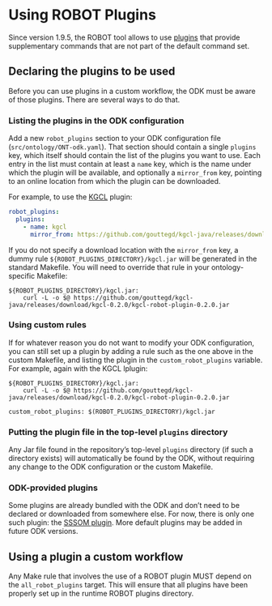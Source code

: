 # Using ROBOT Plugins

Since version 1.9.5, the ROBOT tool allows to use [plugins](http://robot.obolibrary.org/plugins) that provide supplementary commands that are not part of the default command set.

## Declaring the plugins to be used

Before you can use plugins in a custom workflow, the ODK must be aware of those plugins. There are several ways to do that.

### Listing the plugins in the ODK configuration

Add a new `robot_plugins` section to your ODK configuration file (`src/ontology/ONT-odk.yaml`). That section should contain a single `plugins` key, which itself should contain the list of the plugins you want to use. Each entry in the list must contain at least a `name` key, which is the name under which the plugin will be available, and optionally a `mirror_from` key, pointing to an online location from which the plugin can be downloaded.

For example, to use the [KGCL](https://github.com/gouttegd/kgcl-java/) plugin:

```yaml
robot_plugins:
  plugins:
    - name: kgcl
      mirror_from: https://github.com/gouttegd/kgcl-java/releases/download/kgcl-0.2.0/kgcl-robot-plugin-0.2.0.jar
```

If you do not specify a download location with the `mirror_from` key, a dummy rule `${ROBOT_PLUGINS_DIRECTORY}/kgcl.jar` will be generated in the standard Makefile. You will need to override that rule in your ontology-specific Makefile:

```Make
${ROBOT_PLUGINS_DIRECTORY}/kgcl.jar:
    curl -L -o $@ https://github.com/gouttegd/kgcl-java/releases/download/kgcl-0.2.0/kgcl-robot-plugin-0.2.0.jar
```


### Using custom rules

If for whatever reason you do not want to modify your ODK configuration, you can still set up a plugin by adding a rule such as the one above in the custom Makefile, and listing the plugin in the `custom_robot_plugins` variable. For example, again with the KGCL lplugin:

```Make
${ROBOT_PLUGINS_DIRECTORY}/kgcl.jar:
    curl -L -o $@ https://github.com/gouttegd/kgcl-java/releases/download/kgcl-0.2.0/kgcl-robot-plugin-0.2.0.jar

custom_robot_plugins: $(ROBOT_PLUGINS_DIRECTORY)/kgcl.jar
```


### Putting the plugin file in the top-level `plugins` directory

Any Jar file found in the repository’s top-level `plugins` directory (if such a directory exists) will automatically be found by the ODK, without requiring any change to the ODK configuration or the custom Makefile.


### ODK-provided plugins

Some plugins are already bundled with the ODK and don’t need to be declared or downloaded from somewhere else. For now, there is only one such plugin: the [SSSOM plugin](https://github.com/gouttegd/sssom-java/). More default plugins may be added in future ODK versions.


## Using a plugin a custom workflow

Any Make rule that involves the use of a ROBOT plugin MUST depend on the `all_robot_plugins` target. This will ensure that all plugins have been properly set up in the runtime ROBOT plugins directory.
